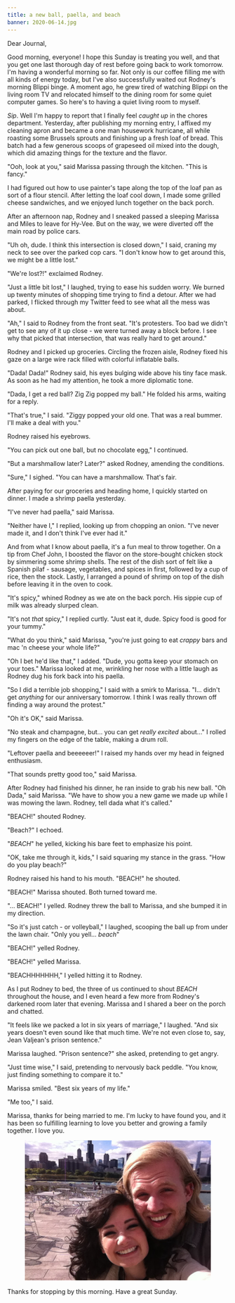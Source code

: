 ```yaml
---
title: a new ball, paella, and beach
banner: 2020-06-14.jpg
---
```


Dear Journal,

Good morning, everyone!  I hope this Sunday is treating you well, and
that you get one last thorough day of rest before going back to work
tomorrow.  I'm having a wonderful morning so far.  Not only is our
coffee filling me with all kinds of energy today, but I've also
successfully waited out Rodney's morning Blippi binge.  A moment ago,
he grew tired of watching Blippi on the living room TV and relocated
himself to the dining room for some quiet computer games.  So here's
to having a quiet living room to myself.

_Sip_.  Well I'm happy to report that I finally feel _caught up_ in
the chores department.  Yesterday, after publishing my morning entry,
I affixed my cleaning apron and became a one man housework hurricane,
all while roasting some Brussels sprouts and finishing up a fresh loaf
of bread.  This batch had a few generous scoops of grapeseed oil mixed
into the dough, which did amazing things for the texture and the
flavor.

"Ooh, look at you," said Marissa passing through the kitchen.  "This
is fancy."

I had figured out how to use painter's tape along the top of the loaf
pan as sort of a flour stencil.  After letting the loaf cool down, I
made some grilled cheese sandwiches, and we enjoyed lunch together on
the back porch.

After an afternoon nap, Rodney and I sneaked passed a sleeping Marissa
and Miles to leave for Hy-Vee.  But on the way, we were diverted off
the main road by police cars.

"Uh oh, dude.  I think this intersection is closed down," I said,
craning my neck to see over the parked cop cars.  "I don't know how to
get around this, we might be a little lost."

"We're lost?!" exclaimed Rodney.

"Just a little bit lost," I laughed, trying to ease his sudden worry.
We burned up twenty minutes of shopping time trying to find a detour.
After we had parked, I flicked through my Twitter feed to see what all
the mess was about.

"Ah," I said to Rodney from the front seat.  "It's protesters.  Too
bad we didn't get to see any of it up close - we were turned away a
block before.  I see why that picked that intersection, that was
really hard to get around."

Rodney and I picked up groceries.  Circling the frozen aisle, Rodney
fixed his gaze on a large wire rack filled with colorful inflatable
balls.

"Dada!  Dada!" Rodney said, his eyes bulging wide above his tiny face
mask.  As soon as he had my attention, he took a more diplomatic tone.

"Dada, I get a red ball?  Zig Zig popped my ball."  He folded his
arms, waiting for a reply.

"That's true," I said.  "Ziggy popped your old one.  That was a real
bummer.  I'll make a deal with you."

Rodney raised his eyebrows.

"You can pick out one ball, but no chocolate egg," I continued.

"But a marshmallow later?  Later?" asked Rodney, amending the
conditions.

"Sure," I sighed.  "You can have a marshmallow.  That's fair.

After paying for our groceries and heading home, I quickly started on
dinner.  I made a shrimp paella yesterday.

"I've never had paella," said Marissa.

"Neither have I," I replied, looking up from chopping an onion.  "I've
never made it, and I don't think I've ever had it."

And from what I know about paella, it's a fun meal to throw together.
On a tip from Chef John, I boosted the flavor on the store-bought
chicken stock by simmering some shrimp shells.  The rest of the dish
sort of felt like a Spanish pilaf - sausage, vegetables, and spices in
first, followed by a cup of rice, then the stock.  Lastly, I arranged
a pound of shrimp on top of the dish before leaving it in the oven to
cook.

"It's spicy," whined Rodney as we ate on the back porch.  His sippie
cup of milk was already slurped clean.

"It's not _that_ spicy," I replied curtly.  "Just eat it, dude.  Spicy
food is good for your tummy."

"What do you think," said Marissa, "you're just going to eat _crappy_
bars and mac 'n cheese your whole life?"

"Oh I bet he'd like that," I added.  "Dude, you gotta keep your
stomach on your toes."  Marissa looked at me, wrinkling her nose with
a little laugh as Rodney dug his fork back into his paella.

"So I did a terrible job shopping," I said with a smirk to Marissa.
"I... didn't get _anything_ for our anniversary tomorrow.  I think I
was really thrown off finding a way around the protest."

"Oh it's OK," said Marissa.

"No steak and champagne, but... you can get _really excited_ about..."
I rolled my fingers on the edge of the table, making a drum roll.

"Leftover paella and beeeeeer!" I raised my hands over my head in
feigned enthusiasm.

"That sounds pretty good too," said Marissa.

After Rodney had finished his dinner, he ran inside to grab his new
ball.  "Oh Dada," said Marissa.  "We have to show you a new game we
made up while I was mowing the lawn.  Rodney, tell dada what it's
called."

"BEACH!" shouted Rodney.

"Beach?" I echoed.

"_BEACH_" he yelled, kicking his bare feet to emphasize his point.

"OK, take me through it, kids," I said squaring my stance in the
grass.  "How do you play beach?"

Rodney raised his hand to his mouth.  "BEACH!" he shouted.

"BEACH!" Marissa shouted.  Both turned toward me.

"... BEACH!" I yelled.  Rodney threw the ball to Marissa, and she
bumped it in my direction.

"So it's just catch - or volleyball," I laughed, scooping the ball up
from under the lawn chair.  "Only you yell... _beach_"

"BEACH!" yelled Rodney.

"BEACH!" yelled Marissa.

"BEACHHHHHHH," I yelled hitting it to Rodney.

As I put Rodney to bed, the three of us continued to shout _BEACH_
throughout the house, and I even heard a few more from Rodney's
darkened room later that evening.  Marissa and I shared a beer on the
porch and chatted.

"It feels like we packed a lot in six years of marriage," I laughed.
"And six years doesn't even sound like that much time.  We're not even
close to, say, Jean Valjean's prison sentence."

Marissa laughed.  "Prison sentence?" she asked, pretending to get
angry.

"Just time wise," I said, pretending to nervously back peddle.  "You
know, just finding something to compare it to."

Marissa smiled.  "Best six years of my life."

"Me too," I said.

Marissa, thanks for being married to me.  I'm lucky to have found you,
and it has been so fulfilling learning to love you better and growing
a family together.  I love you.

<figure>
  <a href="/images/engaged.JPG">
    <img alt="engaged" src="/images/engaged.JPG"/>
  </a>
</figure>

Thanks for stopping by this morning.  Have a great Sunday.

